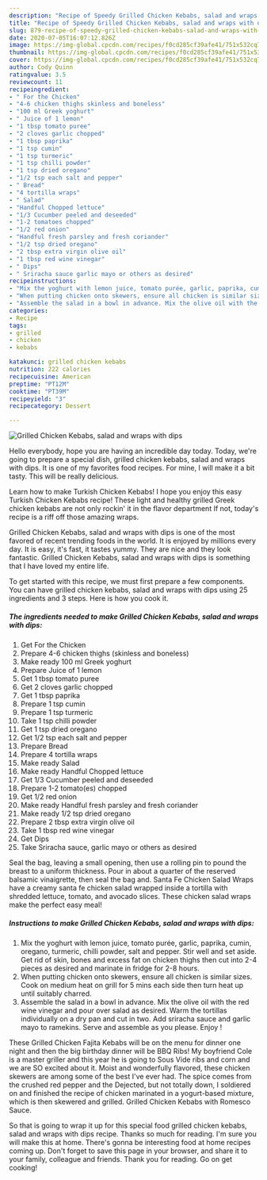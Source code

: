 ```yaml
---
description: "Recipe of Speedy Grilled Chicken Kebabs, salad and wraps with dips"
title: "Recipe of Speedy Grilled Chicken Kebabs, salad and wraps with dips"
slug: 879-recipe-of-speedy-grilled-chicken-kebabs-salad-and-wraps-with-dips
date: 2020-07-05T16:07:12.826Z
image: https://img-global.cpcdn.com/recipes/f0cd285cf39afe41/751x532cq70/grilled-chicken-kebabs-salad-and-wraps-with-dips-recipe-main-photo.jpg
thumbnail: https://img-global.cpcdn.com/recipes/f0cd285cf39afe41/751x532cq70/grilled-chicken-kebabs-salad-and-wraps-with-dips-recipe-main-photo.jpg
cover: https://img-global.cpcdn.com/recipes/f0cd285cf39afe41/751x532cq70/grilled-chicken-kebabs-salad-and-wraps-with-dips-recipe-main-photo.jpg
author: Cody Quinn
ratingvalue: 3.5
reviewcount: 11
recipeingredient:
- " For the Chicken"
- "4-6 chicken thighs skinless and boneless"
- "100 ml Greek yoghurt"
- " Juice of 1 lemon"
- "1 tbsp tomato puree"
- "2 cloves garlic chopped"
- "1 tbsp paprika"
- "1 tsp cumin"
- "1 tsp turmeric"
- "1 tsp chilli powder"
- "1 tsp dried oregano"
- "1/2 tsp each salt and pepper"
- " Bread"
- "4 tortilla wraps"
- " Salad"
- "Handful Chopped lettuce"
- "1/3 Cucumber peeled and deseeded"
- "1-2 tomatoes chopped"
- "1/2 red onion"
- "Handful fresh parsley and fresh coriander"
- "1/2 tsp dried oregano"
- "2 tbsp extra virgin olive oil"
- "1 tbsp red wine vinegar"
- " Dips"
- " Sriracha sauce garlic mayo or others as desired"
recipeinstructions:
- "Mix the yoghurt with lemon juice, tomato purée, garlic, paprika, cumin, oregano, turmeric, chilli powder, salt and pepper. Stir well and set aside. Get rid of skin, bones and excess fat on chicken thighs then cut into 2-4 pieces as desired and marinate in fridge for 2-8 hours."
- "When putting chicken onto skewers, ensure all chicken is similar sizes. Cook on medium heat on grill for 5 mins each side then turn heat up until suitably charred."
- "Assemble the salad in a bowl in advance. Mix the olive oil with the red wine vinegar and pour over salad as desired. Warm the tortillas individually on a dry pan and cut in two. Add sriracha sauce and garlic mayo to ramekins. Serve and assemble as you please. Enjoy !"
categories:
- Recipe
tags:
- grilled
- chicken
- kebabs

katakunci: grilled chicken kebabs 
nutrition: 222 calories
recipecuisine: American
preptime: "PT12M"
cooktime: "PT39M"
recipeyield: "3"
recipecategory: Dessert

---
```



![Grilled Chicken Kebabs, salad and wraps with dips](https://img-global.cpcdn.com/recipes/f0cd285cf39afe41/751x532cq70/grilled-chicken-kebabs-salad-and-wraps-with-dips-recipe-main-photo.jpg)

Hello everybody, hope you are having an incredible day today. Today, we're going to prepare a special dish, grilled chicken kebabs, salad and wraps with dips. It is one of my favorites food recipes. For mine, I will make it a bit tasty. This will be really delicious.

Learn how to make Turkish Chicken Kebabs! I hope you enjoy this easy Turkish Chicken Kebabs recipe! These light and healthy grilled Greek chicken kebabs are not only rockin&#39; it in the flavor department If not, today&#39;s recipe is a riff off those amazing wraps.

Grilled Chicken Kebabs, salad and wraps with dips is one of the most favored of recent trending foods in the world. It is enjoyed by millions every day. It is easy, it's fast, it tastes yummy. They are nice and they look fantastic. Grilled Chicken Kebabs, salad and wraps with dips is something that I have loved my entire life.


To get started with this recipe, we must first prepare a few components. You can have grilled chicken kebabs, salad and wraps with dips using 25 ingredients and 3 steps. Here is how you cook it.

<!--inarticleads1-->

##### The ingredients needed to make Grilled Chicken Kebabs, salad and wraps with dips:

1. Get  For the Chicken
1. Prepare 4-6 chicken thighs (skinless and boneless)
1. Make ready 100 ml Greek yoghurt
1. Prepare  Juice of 1 lemon
1. Get 1 tbsp tomato puree
1. Get 2 cloves garlic chopped
1. Get 1 tbsp paprika
1. Prepare 1 tsp cumin
1. Prepare 1 tsp turmeric
1. Take 1 tsp chilli powder
1. Get 1 tsp dried oregano
1. Get 1/2 tsp each salt and pepper
1. Prepare  Bread
1. Prepare 4 tortilla wraps
1. Make ready  Salad
1. Make ready Handful Chopped lettuce
1. Get 1/3 Cucumber peeled and deseeded
1. Prepare 1-2 tomato(es) chopped
1. Get 1/2 red onion
1. Make ready Handful fresh parsley and fresh coriander
1. Make ready 1/2 tsp dried oregano
1. Prepare 2 tbsp extra virgin olive oil
1. Take 1 tbsp red wine vinegar
1. Get  Dips
1. Take  Sriracha sauce, garlic mayo or others as desired


Seal the bag, leaving a small opening, then use a rolling pin to pound the breast to a uniform thickness. Pour in about a quarter of the reserved balsamic vinaigrette, then seal the bag and. Santa Fe Chicken Salad Wraps have a creamy santa fe chicken salad wrapped inside a tortilla with shredded lettuce, tomato, and avocado slices. These chicken salad wraps make the perfect easy meal! 

<!--inarticleads2-->

##### Instructions to make Grilled Chicken Kebabs, salad and wraps with dips:

1. Mix the yoghurt with lemon juice, tomato purée, garlic, paprika, cumin, oregano, turmeric, chilli powder, salt and pepper. Stir well and set aside. Get rid of skin, bones and excess fat on chicken thighs then cut into 2-4 pieces as desired and marinate in fridge for 2-8 hours.
1. When putting chicken onto skewers, ensure all chicken is similar sizes. Cook on medium heat on grill for 5 mins each side then turn heat up until suitably charred.
1. Assemble the salad in a bowl in advance. Mix the olive oil with the red wine vinegar and pour over salad as desired. Warm the tortillas individually on a dry pan and cut in two. Add sriracha sauce and garlic mayo to ramekins. Serve and assemble as you please. Enjoy !


These Grilled Chicken Fajita Kebabs will be on the menu for dinner one night and then the big birthday dinner will be BBQ Ribs! My boyfriend Cole is a master griller and this year he is going to Sous Vide ribs and corn and we are SO excited about it. Moist and wonderfully flavored, these chicken skewers are among some of the best I&#39;ve ever had. The spice comes from the crushed red pepper and the Dejected, but not totally down, I soldiered on and finished the recipe of chicken marinated in a yogurt-based mixture, which is then skewered and grilled. Grilled Chicken Kebabs with Romesco Sauce. 

So that is going to wrap it up for this special food grilled chicken kebabs, salad and wraps with dips recipe. Thanks so much for reading. I'm sure you will make this at home. There's gonna be interesting food at home recipes coming up. Don't forget to save this page in your browser, and share it to your family, colleague and friends. Thank you for reading. Go on get cooking!
